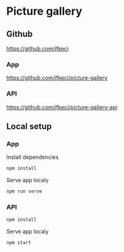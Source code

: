 # Picture gallery

## Github
https://github.com/jfkeci


### App
https://github.com/jfkeci/picture-gallery


### API
https://github.com/jfkeci/picture-gallery-api




## Local setup


### App

Install dependencies
```bash
npm install
```

Serve app localy
```bash
npm run serve
```


### API

```bash
npm install
```

Serve app localy
```bash
npm start
```